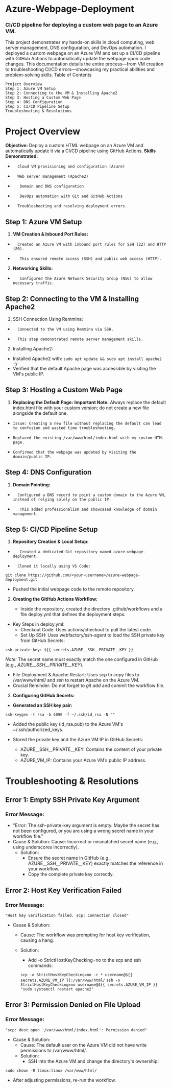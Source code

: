 # Azure-Webpage-Deployment
### CI/CD pipeline for deploying a custom web page to an Azure VM.

This project demonstrates my hands-on skills in cloud computing, web server management, DNS configuration, and DevOps automation. I deployed a custom webpage on an Azure VM and set up a CI/CD pipeline with GitHub Actions to automatically update the webpage upon code changes. This documentation details the entire process—from VM creation to troubleshooting CI/CD errors—showcasing my practical abilities and problem-solving skills.
Table of Contents

    Project Overview
    Step 1: Azure VM Setup
    Step 2: Connecting to the VM & Installing Apache2
    Step 3: Hosting a Custom Web Page
    Step 4: DNS Configuration
    Step 5: CI/CD Pipeline Setup
    Troubleshooting & Resolutions
# Project Overview

**Objective:** Deploy a custom HTML webpage on an Azure VM and automatically update it via a CI/CD pipeline using GitHub Actions.
**Skills Demonstrated:**
-       Cloud VM provisioning and configuration (Azure)
-       Web server management (Apache2)
-        Domain and DNS configuration
-        DevOps automation with Git and GitHub Actions
-       Troubleshooting and resolving deployment errors

## Step 1: Azure VM Setup

1.    **VM Creation & Inbound Port Rules:**
-       Created an Azure VM with inbound port rules for SSH (22) and HTTP (80).
-        This ensured remote access (SSH) and public web access (HTTP).

2.    **Networking Skills:**
-        Configured the Azure Network Security Group (NSG) to allow necessary traffic.

## Step 2: Connecting to the VM & Installing Apache2

1.    SSH Connection Using Remmina:
-       Connected to the VM using Remmina via SSH.
-       This step demonstrated remote server management skills.

2.    Installing Apache2:
- Installed Apache2 with:
    `sudo apt update && sudo apt install apache2 -y`
- Verified that the default Apache page was accessible by visiting the VM's public IP.
## Step 3: Hosting a Custom Web Page

1.    **Replacing the Default Page:**
        **Important Note:**
      Always replace the default index.html file with your custom version; do not create a new file alongside the default one.
-     Issue: Creating a new file without replacing the default can lead to confusion and wasted time troubleshooting.
-     Replaced the existing /var/www/html/index.html with my custom HTML page.
-     Confirmed that the webpage was updated by visiting the domain/public IP.
## Step 4: DNS Configuration

1.    **Domain Pointing:**
 -       Configured a DNS record to point a custom domain to the Azure VM, instead of relying solely on the public IP.
-        This added professionalism and showcased knowledge of domain management.
## Step 5: CI/CD Pipeline Setup

1.    **Repository Creation & Local Setup:**
-        Created a dedicated Git repository named azure-webpage-deployment.
-       Cloned it locally using VS Code:

`git clone https://github.com/<your-username>/azure-webpage-deployment.git`

-    Pushed the initial webpage code to the remote repository.
2. **Creating the GitHub Actions Workflow:**

   - Inside the repository, created the directory .github/workflows and a file deploy.yml that defines the deployment steps.
-    Key Steps in deploy.yml:
       - Checkout Code:
        Uses actions/checkout to pull the latest code.
      -  Set Up SSH:
        Uses webfactory/ssh-agent to load the SSH private key from GitHub Secrets:

`ssh-private-key: ${{ secrets.AZURE__SSH__PRIVATE__KEY }}`

*Note:* The secret name must exactly match the one configured in GitHub (e.g., *AZURE__SSH__PRIVATE__KEY*).
- File Deployment & Apache Restart:
Uses *scp* to copy files to /var/www/html/ and *ssh* to restart Apache on the Azure VM.
- Crucial Reminder:
Do not forget to *git add* and commit the workflow file.
3. **Configuring GitHub Secrets:**

-   **Generated an SSH key pair:**

`ssh-keygen -t rsa -b 4096 -f ~/.ssh/id_rsa -N ""`

- Added the public key (id_rsa.pub) to the Azure VM's ~/.ssh/authorized_keys.
- Stored the private key and the Azure VM IP in GitHub Secrets:

   - AZURE__SSH__PRIVATE__KEY: Contains the content of your private key.
   - AZURE_VM_IP: Contains your Azure VM’s public IP address.

# Troubleshooting & Resolutions
## Error 1: Empty SSH Private Key Argument

   ### Error Message:
-    "Error: The ssh-private-key argument is empty. Maybe the secret has not been configured, or you are using a wrong secret name in your workflow file."
-   Cause & Solution:
        Cause: Incorrect or mismatched secret name (e.g., using underscores incorrectly).
      -  Solution:
           - Ensure the secret name in GitHub (e.g., AZURE__SSH__PRIVATE__KEY) exactly matches the reference in your workflow.
           - Copy the complete private key correctly.

## Error 2: Host Key Verification Failed

###    Error Message:
    "Host key verification failed. scp: Connection closed"
  -  Cause & Solution:
       - Cause: The workflow was prompting for host key verification, causing a hang.
       - Solution:
           - Add -o StrictHostKeyChecking=no to the scp and ssh commands:

            `scp -o StrictHostKeyChecking=no -r * username@${{ secrets.AZURE_VM_IP }}:/var/www/html/`
            `ssh -o StrictHostKeyChecking=no username@${{ secrets.AZURE_VM_IP }} "sudo systemctl restart apache2"`
        
## Error 3: Permission Denied on File Upload

 ###   Error Message:
    "scp: dest open '/var/www/html/index.html': Permission denied"
  -  Cause & Solution:
       - Cause: The default user on the Azure VM did not have write permissions to /var/www/html/.
       - Solution:
          -  SSH into the Azure VM and change the directory's ownership:

`sudo chown -R linux:linux /var/www/html/`

- After adjusting permissions, re-run the workflow.
